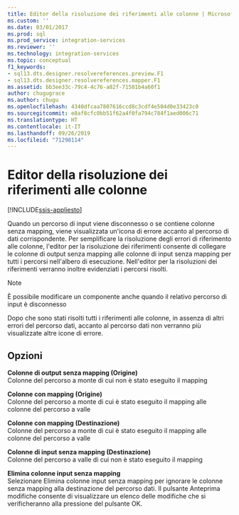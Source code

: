 ```yaml
---
title: Editor della risoluzione dei riferimenti alle colonne | Microsoft Docs
ms.custom: ''
ms.date: 03/01/2017
ms.prod: sql
ms.prod_service: integration-services
ms.reviewer: ''
ms.technology: integration-services
ms.topic: conceptual
f1_keywords:
- sql13.dts.designer.resolvereferences.preview.F1
- sql13.dts.designer.resolvereferences.mapper.F1
ms.assetid: bb3ee33c-79c4-4c76-a82f-71581b4a60f1
author: chugugrace
ms.author: chugu
ms.openlocfilehash: 4340dfcaa7807616ccd8c3cdf4e504d0e33423c0
ms.sourcegitcommit: e8af8cfc0bb51f62a4f0fa794c784f1aed006c71
ms.translationtype: HT
ms.contentlocale: it-IT
ms.lasthandoff: 09/26/2019
ms.locfileid: "71298114"
---
```

# <a name="resolve-column-reference-editor"></a>Editor della risoluzione dei riferimenti alle colonne

[!INCLUDE[ssis-appliesto](../../includes/ssis-appliesto-ssvrpluslinux-asdb-asdw-xxx.md)]


  Quando un percorso di input viene disconnesso o se contiene colonne senza mapping, viene visualizzata un'icona di errore accanto al percorso di dati corrispondente. Per semplificare la risoluzione degli errori di riferimento alle colonne, l'editor per la risoluzione dei riferimenti consente di collegare le colonne di output senza mapping alle colonne di input senza mapping per tutti i percorsi nell'albero di esecuzione. Nell'editor per la risoluzioni dei riferimenti verranno inoltre evidenziati i percorsi risolti.  
  
> [!NOTE]  
>  È possibile modificare un componente anche quando il relativo percorso di input è disconnesso  
  
 Dopo che sono stati risolti tutti i riferimenti alle colonne, in assenza di altri errori del percorso dati, accanto al percorso dati non verranno più visualizzate altre icone di errore.  
  
## <a name="options"></a>Opzioni  
 **Colonne di output senza mapping (Origine)**     
 Colonne del percorso a monte di cui non è stato eseguito il mapping  
  
**Colonne con mapping (Origine)**     
 Colonne del percorso a monte di cui è stato eseguito il mapping alle colonne del percorso a valle  
  
**Colonne con mapping (Destinazione)**     
 Colonne del percorso a monte di cui è stato eseguito il mapping alle colonne del percorso a valle  
  
**Colonne di input senza mapping (Destinazione)**     
 Colonne del percorso a valle di cui non è stato eseguito il mapping  
  
**Elimina colonne input senza mapping**  
 Selezionare Elimina colonne input senza mapping per ignorare le colonne senza mapping alla destinazione del percorso dati. Il pulsante Anteprima modifiche consente di visualizzare un elenco delle modifiche che si verificheranno alla pressione del pulsante OK.  
  
  
